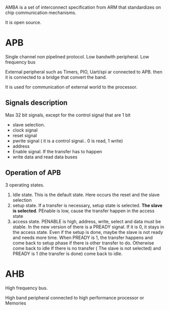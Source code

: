 AMBA is a set of interconnect specification from ARM that standardizes on chip communication mechanisms.

It is open source.

# APB

Single channel non pipelined protocol.
Low bandwith peripheral. Low frequency bus

External peripheral such as Timers, PIO, Uart/spi ar connected to APB.
then it is connected to a bridge that convert the band.

It is used for communication of external world to the processor.

## Signals description

Max 32 bit signals, except for the control signal that are 1 bit

- slave selection. 
- clock signal
- reset signal
- pwrite signal ( it is a control signal.. 0 is read, 1 write)
- address
- Enable signal. If the transfer has to happen
- write data and read data buses

## Operation of APB

3 operating states.

1. Idle state. This is the default state. Here occurs the reset and the slave selection
2. setup state. If a transfer is necessary, setup state is selected. **The slave is selected**. PEnable is low, cause the transfer happen in the access state
3. access state. PENABLE is high, address, write, select and data must be stable.
In the new version of there is a PREADY signal. If it is 0, it stays in the access state. Even if the setup is done, maybe the slave is not ready and needs more time. When PREADY is 1, the transfer happens and come back to setup phase if there is other transfer to do. Otherwise come back to idle
If there is no transfer ( The slave is not selected) and PREADY is 1 (the transfer is done) come back to idle.


# AHB

High frequency bus.

High band peripheral connected to high performance processor or Memories




